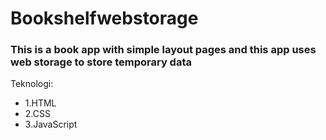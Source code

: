 # Bookshelfwebstorage
### This is a book app with simple layout pages and this app uses web storage to store temporary data
Teknologi: 
- 1.HTML
- 2.CSS
- 3.JavaScript
